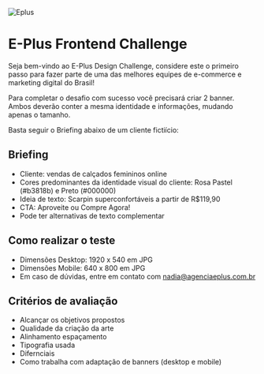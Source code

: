 ![Eplus](https://www.agenciaeplus.com.br/wp-content/themes/eplus/images/agencia-eplus-n-logo.png)

# E-Plus Frontend Challenge

Seja bem-vindo ao E-Plus Design Challenge, considere este o primeiro passo para fazer parte de uma das melhores equipes de e-commerce e marketing digital do Brasil!

Para completar o desafio com sucesso você precisará criar 2 banner.
Ambos deverão conter a mesma identidade e informações, mudando apenas o tamanho.

Basta seguir o Briefing abaixo de um cliente fictiício:


## Briefing

- Cliente: vendas de calçados femininos online
- Cores predominantes da identidade visual do cliente: Rosa Pastel (#b3818b) e Preto (#000000)
- Ideia de texto: Scarpin superconfortáveis a partir de R$119,90
- CTA: Aproveite ou Compre Agora!
- Pode ter alternativas de texto complementar


## Como realizar o teste

- Dimensões Desktop: 1920 x 540 em JPG
- Dimensões Mobile: 640 x 800 em JPG
- Em caso de dúvidas, entre em contato com nadia@agenciaeplus.com.br


## Critérios de avaliação

- Alcançar os objetivos propostos
- Qualidade da criação da arte
- Alinhamento espaçamento
- Tipografia usada
- Difernciais
- Como trabalha com adaptação de banners (desktop e mobile)